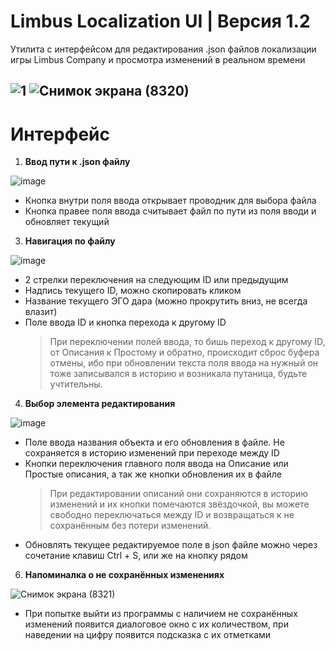 # Limbus Localization UI | Версия 1.2

Утилита с интерфейсом для редактирования .json файлов локализации игры Limbus Company и просмотра изменений в реальном времени

![1](https://github.com/user-attachments/assets/9560be02-fc88-4eb3-bacf-0eaf49d7beab)
![Снимок экрана (8320)](https://github.com/user-attachments/assets/5867b42a-146d-4c54-a754-1b4d89f4bacf)
---
# Интерфейс
1. **Ввод пути к .json файлу**

![image](https://github.com/user-attachments/assets/e880c010-e1a0-4b98-8585-ea96c4bf8def)
- Кнопка внутри поля ввода открывает проводник для выбора файла
- Кнопка правее поля ввода считывает файл по пути из поля вводи и обновляет текущий

3. **Навигация по файлу**
   
![image](https://github.com/user-attachments/assets/672a01f0-17e4-4535-9505-bab72e98d9bc)
- 2 стрелки переключения на следующим ID или предыдущим
- Надпись текущего ID, можно скопировать кликом
- Название текущего ЭГО дара (можно прокрутить вниз, не всегда влазит)
- Поле ввода ID и кнопка перехода к другому ID
  > При переключении полей ввода, то бишь переход к другому ID, от Описания к Простому и обратно, происходит сброс буфера отмены, ибо при обновлении текста поля ввода на нужный он тоже записывался в историю и возникала путаница, будьте учтительны.

4. **Выбор элемента редактирования**
   
![image](https://github.com/user-attachments/assets/5ad7b529-e597-4748-85a3-e715a59ce870)
- Поле ввода названия объекта и его обновления в файле. Не сохраняется в историю изменений при переходе между ID
- Кнопки переключения главного поля ввода на Описание или Простые описания, а так же кнопки обновления их в файле
  > При редактировании описаний они сохраняются в историю изменений и их кнопки помечаются звёздочкой, вы можете свободно переключаться между ID и возвращаться к не сохранённым без потери изменений.
- Обновлять текущее редактируемое поле в json файле можно через сочетание клавиш Ctrl + S, или же на кнопку рядом

6. **Напоминалка о не сохранённых изменениях**
   
![Снимок экрана (8321)](https://github.com/user-attachments/assets/0c88270a-2b8e-4811-ac3f-d25b94495c17)
- При попытке выйти из программы с наличием не сохранённых изменений появится диалоговое окно с их количеством, при наведении на цифру появится подсказка с их отметками


